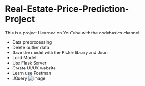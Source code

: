 # Real-Estate-Price-Prediction-Project

This is a project I learned on YouTube with the codebasics channel:
* Data preprocessing
* Delete outlier data
* Save the model with the Pickle library and Json
* Load Model
* Use Flask Server
* Create UI/UX website
* Learn use Postman
* JQuery
![image](https://github.com/truongvanchinh/Real-Estate-Price-Prediction-Project/assets/105340398/dd54e42f-a073-4e52-a118-a3bcef0ce6d0)
